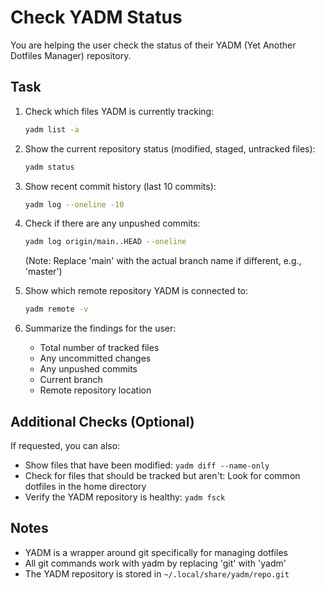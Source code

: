 # Check YADM Status

You are helping the user check the status of their YADM (Yet Another Dotfiles Manager) repository.

## Task

1. Check which files YADM is currently tracking:
   ```bash
   yadm list -a
   ```

2. Show the current repository status (modified, staged, untracked files):
   ```bash
   yadm status
   ```

3. Show recent commit history (last 10 commits):
   ```bash
   yadm log --oneline -10
   ```

4. Check if there are any unpushed commits:
   ```bash
   yadm log origin/main..HEAD --oneline
   ```
   (Note: Replace 'main' with the actual branch name if different, e.g., 'master')

5. Show which remote repository YADM is connected to:
   ```bash
   yadm remote -v
   ```

6. Summarize the findings for the user:
   - Total number of tracked files
   - Any uncommitted changes
   - Any unpushed commits
   - Current branch
   - Remote repository location

## Additional Checks (Optional)

If requested, you can also:
- Show files that have been modified: `yadm diff --name-only`
- Check for files that should be tracked but aren't: Look for common dotfiles in the home directory
- Verify the YADM repository is healthy: `yadm fsck`

## Notes

- YADM is a wrapper around git specifically for managing dotfiles
- All git commands work with yadm by replacing 'git' with 'yadm'
- The YADM repository is stored in `~/.local/share/yadm/repo.git`
